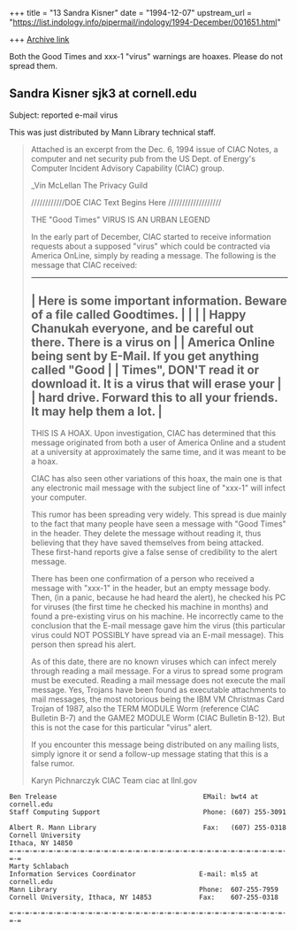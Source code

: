 +++
title = "13 Sandra Kisner"
date = "1994-12-07"
upstream_url = "https://list.indology.info/pipermail/indology/1994-December/001651.html"

+++
[Archive link](https://list.indology.info/pipermail/indology/1994-December/001651.html)

Both the Good Times and xxx-1 "virus" warnings are hoaxes.  Please do
not spread them.

Sandra Kisner
sjk3 at cornell.edu
------------------------------
Subject: reported e-mail virus

This was just distributed by Mann Library technical staff.

>Attached is an excerpt from the Dec. 6, 1994 issue of CIAC Notes, a
>computer and net security pub from the US Dept. of Energy's Computer
>Incident Advisory Capability (CIAC) group.
>
>_Vin McLellan
>   The Privacy Guild
>
>////////////DOE CIAC Text Begins Here ///////////////////
>
>THE "Good Times" VIRUS IS AN URBAN LEGEND
>
>In the early part of December, CIAC started to receive information requests
>about a supposed "virus" which could be contracted via America OnLine, simply
>by reading a message.  The following is the message that CIAC received:
>
> ---------------------------------------------------------------------------
>| Here is some important information. Beware of a file called Goodtimes.    |
>|                                                                           |
>|  Happy Chanukah everyone, and be careful out there. There is a virus on   |
>| America Online being sent by E-Mail.  If you get anything called "Good    |
>| Times", DON'T read it or download it.  It is a virus that will erase your |
>| hard drive.  Forward this to all your friends.  It may help them a lot.   |
> ---------------------------------------------------------------------------
>
>THIS IS A HOAX.  Upon investigation, CIAC has determined that this message
>originated from both a user of America Online and a student at a university
>at approximately the same time, and it was meant to be a hoax.
>
>CIAC has also seen other variations of this hoax, the main one is that any
>electronic mail message with the subject line of "xxx-1" will infect your
>computer.
>
>This rumor has been spreading very widely.  This spread is due mainly to the
>fact that many people have seen a message with "Good Times" in the header.
>They delete the message without reading it, thus believing that they have
>saved themselves from being attacked. These first-hand reports give a false
>sense of credibility to the alert message.
>
>There has been one confirmation of a person who received a message with
>"xxx-1" in the header, but an empty message body.  Then, (in a panic, because
>he had heard the alert), he checked his PC for viruses (the first time he
>checked his machine in months) and found a pre-existing virus on his machine.
> He incorrectly came to the conclusion that the E-mail message gave him the
>virus (this particular virus could NOT POSSIBLY have spread via an E-mail
>message).  This person then spread his alert.
>
>As of this date, there are no known viruses which can infect merely through
>reading a mail message.  For a virus to spread some program must be executed.
>Reading a mail message does not execute the mail message.  Yes, Trojans have
>been found as executable attachments to mail messages, the most notorious
>being the IBM VM Christmas Card Trojan of 1987, also the TERM MODULE Worm
>(reference CIAC Bulletin B-7) and the GAME2 MODULE Worm (CIAC Bulletin B-12).
> But this is not the case for this particular "virus" alert.
>
>If you encounter this message being distributed on any mailing lists, simply
>ignore it or send a follow-up message stating that this is a false rumor.
>
>Karyn Pichnarczyk
>CIAC Team
>ciac at llnl.gov
>
>

~~~~~~~~~~~~~~~~~~~~~~~~~~~~~~~~~~~~~~~~~~~~~~~~~~~~~~~~~~~~~~~~~~~~~~~~~~
Ben Trelease                                     EMail: bwt4 at cornell.edu
Staff Computing Support                          Phone: (607) 255-3091

Albert R. Mann Library                           Fax:   (607) 255-0318
Cornell University
Ithaca, NY 14850
=-=-=-=-=-=-=-=-=-=-=-=-=-=-=-=-=-=-=-=-=-=-=-=-=-=-=-=-=-=-=-=-=-=-=-=-=
Marty Schlabach                                 
Information Services Coordinator                E-mail: mls5 at cornell.edu
Mann Library                                    Phone:  607-255-7959
Cornell University, Ithaca, NY 14853            Fax:    607-255-0318      	

=-=-=-=-=-=-=-=-=-=-=-=-=-=-=-=-=-=-=-=-=-=-=-=-=-=-=-=-=-=-=-=-=-=-=-=-=






